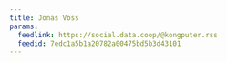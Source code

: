 ```yaml
---
title: Jonas Voss
params:
  feedlink: https://social.data.coop/@kongputer.rss
  feedid: 7edc1a5b1a20782a00475bd5b3d43101
---
```

